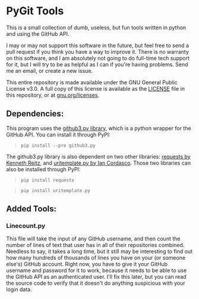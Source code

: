 # PyGit Tools

This is a small collection of dumb, useless, but fun tools written in python and using the GitHub API.

I may or may not support this software in the future, but feel free to send a pull request if you think you have a way to improve it. There is no warranty on this software, and I am absolutely not going to do full-time tech support for it, but I will try to be as helpful as I can if you're having problems. Send me an email, or create a new issue.

This entire repository is made available under the GNU General Public License v3.0. A full copy of this license is available as the [LICENSE](LICENSE) file in this repository, or at [gnu.org/licenses](http://www.gnu.org/licenses/).

## Dependencies:

This program uses the [github3.py library](https://github.com/sigmavirus24/github3.py), which is a python wrapper for the GitHub API. You can install it through PyPI:

> `pip install --pre github3.py`

The github3.py library is also dependent on two other libraries: [requests by Kenneth Reitz](https://github.com/kennethreitz/requests), and [uritemplate.py by Ian Cordasco](https://github.com/sigmavirus24/uritemplate). Those two libraries can also be installed through PyPI:

> `pip install requests`

> `pip install uritemplate.py`

## Added Tools:

### Linecount.py

This file will take the input of any GitHub username, and then count the number of lines of text that user has in all of their repositories combined. Needless to say, it takes a long time, but it still may be interesting to find out how many hundreds of thousands of lines you have on your (or someone else's) GitHub account. Right now, you have to give it your GitHub username and password for it to work, because it needs to be able to use the GitHub API as an authenticated user. I'll fix this later, but you can read the source code to verify that it doesn't do anything suspicious with your login data.

